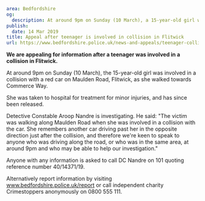 ```yaml
area: Bedfordshire
og:
  description: At around 9pm on Sunday (10 March), a 15-year-old girl was involved in a collision with a red car on Maulden Road, Flitwick.
publish:
  date: 14 Mar 2019
title: Appeal after teenager is involved in collision in Flitwick
url: https://www.bedfordshire.police.uk/news-and-appeals/teenager-collision-flitwick-march19
```

**We are appealing for information after a teenager was involved in a collision in Flitwick.**

At around 9pm on Sunday (10 March), the 15-year-old girl was involved in a collision with a red car on Maulden Road, Flitwick, as she walked towards Commerce Way.

She was taken to hospital for treatment for minor injuries, and has since been released.

Detective Constable Aroop Nandre is investigating. He said: "The victim was walking along Maulden Road when she was involved in a collision with the car. She remembers another car driving past her in the opposite direction just after the collision, and therefore we're keen to speak to anyone who was driving along the road, or who was in the same area, at around 9pm and who may be able to help our investigation."

Anyone with any information is asked to call DC Nandre on 101 quoting reference number 40/14371/19.

Alternatively report information by visiting www.bedfordshire.police.uk/report or call independent charity Crimestoppers anonymously on 0800 555 111.

